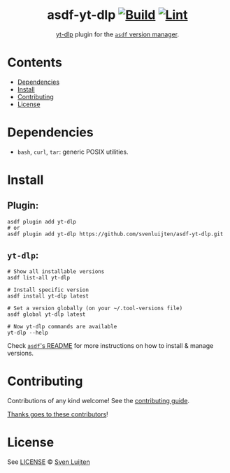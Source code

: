 <div align="center">

# asdf-yt-dlp [![Build](https://github.com/svenluijten/asdf-yt-dlp/actions/workflows/build.yml/badge.svg)](https://github.com/svenluijten/asdf-yt-dlp/actions/workflows/build.yml) [![Lint](https://github.com/svenluijten/asdf-yt-dlp/actions/workflows/lint.yml/badge.svg)](https://github.com/svenluijten/asdf-yt-dlp/actions/workflows/lint.yml)

[yt-dlp](https://github.com/yt-dlp/yt-dlp) plugin for the [`asdf` version manager](https://asdf-vm.com).

</div>

# Contents

- [Dependencies](#dependencies)
- [Install](#install)
- [Contributing](#contributing)
- [License](#license)

# Dependencies
- `bash`, `curl`, `tar`: generic POSIX utilities.

# Install
## Plugin:

```shell
asdf plugin add yt-dlp
# or
asdf plugin add yt-dlp https://github.com/svenluijten/asdf-yt-dlp.git
```

## `yt-dlp`:

```shell
# Show all installable versions
asdf list-all yt-dlp

# Install specific version
asdf install yt-dlp latest

# Set a version globally (on your ~/.tool-versions file)
asdf global yt-dlp latest

# Now yt-dlp commands are available
yt-dlp --help
```

Check [`asdf`'s README](https://github.com/asdf-vm/asdf) for more instructions on how to install & manage versions.

# Contributing
Contributions of any kind welcome! See the [contributing guide](contributing.md).

[Thanks goes to these contributors](https://github.com/svenluijten/asdf-yt-dlp/graphs/contributors)!

# License
See [LICENSE](LICENSE) © [Sven Luijten](https://github.com/svenluijten/)
